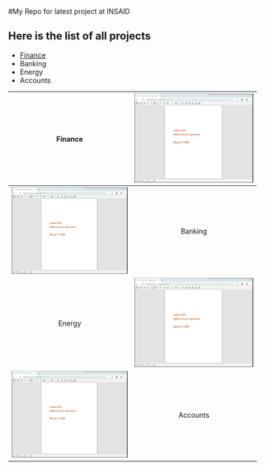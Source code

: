 #My Repo for latest project at INSAID

## Here is the list of all projects

- [Finance](https://github.com/ask4dhananjay/demo/tree/master/Finanace-Project "Finance")
- Banking
- Energy
- Accounts

|  Finance | ![](https://raw.githubusercontent.com/ask4dhananjay/demo/master/images/1.jpg)  |
| :------------: | :------------: |
| ![](https://raw.githubusercontent.com/ask4dhananjay/demo/master/images/1.jpg)  |  Banking |
| Energy  | ![](https://raw.githubusercontent.com/ask4dhananjay/demo/master/images/1.jpg)  |
| ![](https://raw.githubusercontent.com/ask4dhananjay/demo/master/images/1.jpg)  | Accounts   |
